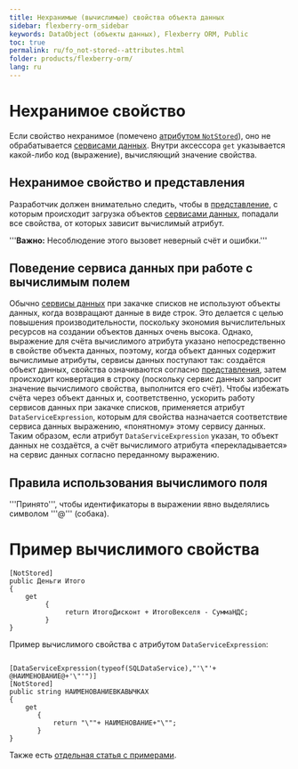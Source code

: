 ```yaml
---
title: Нехранимые (вычислимые) свойства объекта данных
sidebar: flexberry-orm_sidebar
keywords: DataObject (объекты данных), Flexberry ORM, Public
toc: true
permalink: ru/fo_not-stored--attributes.html
folder: products/flexberry-orm/
lang: ru
---
```


# Нехранимое свойство
Если свойство нехранимое (помечено [атрибутом `NotStored`](attributes-class-data.html)), оно не обрабатывается [сервисами данных](data-service.html).
Внутри аксессора `get` указывается какой-либо код (выражение), вычисляющий значение свойства.

## Нехранимое свойство и представления
Разработчик должен внимательно следить, чтобы в [представление](view-definition.html), с которым происходит загрузка объектов [сервисами данных](data-service.html), попадали все свойства, от которых зависит вычислимый атрибут. 

'''__Важно:__ Несоблюдение этого вызовет неверный счёт и ошибки.'''

## Поведение сервиса данных при работе с вычислимым полем
Обычно [сервисы данных](data-service.html) при закачке списков не используют объекты данных, когда возвращают данные в виде строк. Это делается с целью повышения производительности, поскольку экономия вычислительных ресурсов на создании объектов данных очень высока. Однако, выражение для счёта вычислимого атрибута указано непосредственно в свойстве объекта данных, поэтому, когда объект данных содержит вычислимые атрибуты, сервисы данных поступают так: создаётся объект данных, свойства означиваются согласно [представления](view-definition.html), затем происходит конвертация в строку (поскольку сервис данных запросит значение вычислимого свойства, выполнится его счёт). Чтобы избежать счёта через объект данных и, соответственно, ускорить работу сервисов данных при закачке списков, применяется атрибут `DataServiceExpression`, которым для свойства назначается соответствие сервиса данных выражению, «понятному» этому сервису данных. Таким образом, если атрибут `DataServiceExpression` указан, то объект данных не создаётся, а счёт вычислимого атрибута «перекладывается» на сервис данных согласно переданному выражению.

## Правила использования вычислимого поля
'''Принято''', чтобы идентификаторы в выражении явно выделялись символом '''@''' (собака).

# Пример вычислимого свойства
```
[NotStored]
public Деньги Итого 
{ 
    get 
         { 
              return ИтогоДисконт + ИтогоВекселя - СуммаНДС;
         }
}
```
Пример вычислимого свойства с атрибутом `DataServiceExpression`:


```

[DataServiceExpression(typeof(SQLDataService),"'\"'+ @НАИМЕНОВАНИЕ@+'\"'")]
[NotStored] 
public string НАИМЕНОВАНИЕВКАВЫЧКАХ 
{
    get
       {
           return "\""+ НАИМЕНОВАНИЕ+"\"";
       }
}
```

Также есть [отдельная статья с примерами](create-with-data-service-expression.html).
